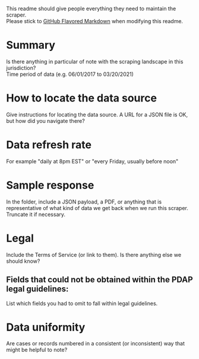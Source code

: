 This readme should give people everything they need to maintain the scraper.  
Please stick to [GitHub Flavored Markdown](https://guides.github.com/features/mastering-markdown/) when modifying this readme.  

# Summary
Is there anything in particular of note with the scraping landscape in this jurisdiction?  
Time period of data (e.g. 06/01/2017 to 03/20/2021)

# How to locate the data source
Give instructions for locating the data source. A URL for a JSON file is OK, but how did you navigate there?

# Data refresh rate
For example "daily at 8pm EST" or "every Friday, usually before noon"

# Sample response
In the folder, include a JSON payload, a PDF, or anything that is representative of what kind of data we get back when we run this scraper. Truncate it if necessary.

# Legal
Include the Terms of Service (or link to them). Is there anything else we should know?

## Fields that could not be obtained within the PDAP legal guidelines:
List which fields you had to omit to fall within legal guidelines.

# Data uniformity
Are cases or records numbered in a consistent (or inconsistent) way that might be helpful to note?
